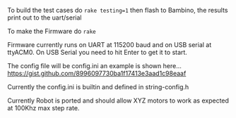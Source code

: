 To build the test cases do ```rake testing=1```
then flash to Bambino, the results print out to the uart/serial

To make the Firmware do ```rake```

Firmware currently runs on UART at 115200 baud and on USB serial at ttyACM0.
On USB Serial you need to hit Enter to get it to start.

The config file will be config.ini an example is shown here... 
https://gist.github.com/8996097730ba1f17413e3aad1c98eaaf

Currently the config.ini is builtin and defined in string-config.h

Currently Robot is ported and should allow XYZ motors to work as expected at 100Khz max step rate.
